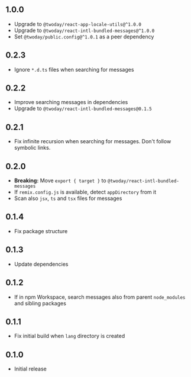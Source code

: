 ## 1.0.0

- Upgrade to `@twoday/react-app-locale-utils@^1.0.0`
- Upgrade to `@twoday/react-intl-bundled-messages@^1.0.0`
- Set `@twoday/public.config@^1.0.1` as a peer dependency

## 0.2.3

- Ignore `*.d.ts` files when searching for messages

## 0.2.2

- Improve searching messages in dependencies
- Upgrade to `@twoday/react-intl-bundled-messages@0.1.5`

## 0.2.1

- Fix infinite recursion when searching for messages. Don't follow symbolic links.

## 0.2.0

- **Breaking:** Move `export { target }` to `@twoday/react-intl-bundled-messages`
- If `remix.config.js` is available, detect `appDirectory` from it
- Scan also `jsx`, `ts` and `tsx` files for messages

## 0.1.4

- Fix package structure

## 0.1.3

- Update dependencies

## 0.1.2

- If in npm Workspace, search messages also from parent `node_modules` and sibling packages

## 0.1.1

- Fix initial build when `lang` directory is created

## 0.1.0

- Initial release
